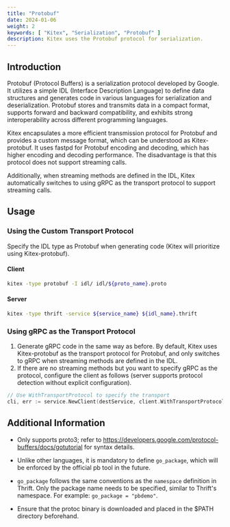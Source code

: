 ```yaml
---
title: "Protobuf"
date: 2024-01-06
weight: 2
keywords: [ "Kitex", "Serialization", "Protobuf" ]
description: Kitex uses the Protobuf protocol for serialization.
---
```


## Introduction

Protobuf (Protocol Buffers) is a serialization protocol developed by Google. It utilizes a simple IDL (Interface Description Language) to define data structures and generates code in various languages for serialization and deserialization. Protobuf stores and transmits data in a compact format, supports forward and backward compatibility, and exhibits strong interoperability across different programming languages.

Kitex encapsulates a more efficient transmission protocol for Protobuf and provides a custom message format, which can be understood as Kitex-protobuf. It uses fastpd for Protobuf encoding and decoding, which has higher encoding and decoding performance. The disadvantage is that this protocol does not support streaming calls.

Additionally, when streaming methods are defined in the IDL, Kitex automatically switches to using gRPC as the transport protocol to support streaming calls.

## Usage

### Using the Custom Transport Protocol

Specify the IDL type as Protobuf when generating code (Kitex will prioritize using Kitex-protobuf).

#### Client

```sh
kitex -type protobuf -I idl/ idl/${proto_name}.proto
```

#### Server

```sh
kitex -type thrift -service ${service_name} ${idl_name}.thrift
```

### Using gRPC as the Transport Protocol

1. Generate gRPC code in the same way as before. By default, Kitex uses Kitex-protobuf as the transport protocol for Protobuf, and only switches to gRPC when streaming methods are defined in the IDL.
2. If there are no streaming methods but you want to specify gRPC as the protocol, configure the client as follows (server supports protocol detection without explicit configuration).

```go
// Use WithTransportProtocol to specify the transport
cli, err := service.NewClient(destService, client.WithTransportProtocol(transport.GRPC))
```

## Additional Information

- Only supports proto3; refer to https://developers.google.com/protocol-buffers/docs/gotutorial for syntax details.

- Unlike other languages, it is mandatory to define `go_package`, which will be enforced by the official pb tool in the future.

- `go_package` follows the same conventions as the `namespace` definition in Thrift. Only the package name needs to be specified, similar to Thrift's namespace. For example: `go_package = "pbdemo"`.

- Ensure that the protoc binary is downloaded and placed in the $PATH directory beforehand.
